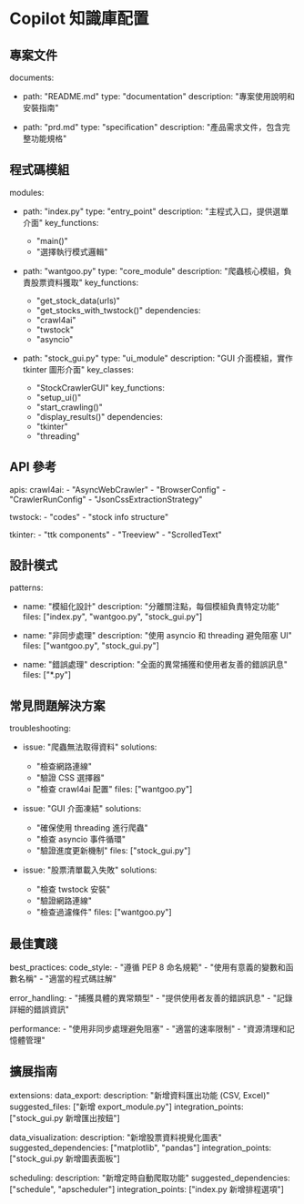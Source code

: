 # Copilot 知識庫配置

## 專案文件
documents:
  - path: "README.md"
    type: "documentation"
    description: "專案使用說明和安裝指南"
    
  - path: "prd.md"
    type: "specification"
    description: "產品需求文件，包含完整功能規格"

## 程式碼模組
modules:
  - path: "index.py"
    type: "entry_point"
    description: "主程式入口，提供選單介面"
    key_functions:
      - "main()"
      - "選擇執行模式邏輯"
    
  - path: "wantgoo.py"
    type: "core_module"
    description: "爬蟲核心模組，負責股票資料獲取"
    key_functions:
      - "get_stock_data(urls)"
      - "get_stocks_with_twstock()"
    dependencies:
      - "crawl4ai"
      - "twstock"
      - "asyncio"
    
  - path: "stock_gui.py"
    type: "ui_module" 
    description: "GUI 介面模組，實作 tkinter 圖形介面"
    key_classes:
      - "StockCrawlerGUI"
    key_functions:
      - "setup_ui()"
      - "start_crawling()"
      - "display_results()"
    dependencies:
      - "tkinter"
      - "threading"

## API 參考
apis:
  crawl4ai:
    - "AsyncWebCrawler"
    - "BrowserConfig"
    - "CrawlerRunConfig"
    - "JsonCssExtractionStrategy"
    
  twstock:
    - "codes"
    - "stock info structure"
    
  tkinter:
    - "ttk components"
    - "Treeview"
    - "ScrolledText"

## 設計模式
patterns:
  - name: "模組化設計"
    description: "分離關注點，每個模組負責特定功能"
    files: ["index.py", "wantgoo.py", "stock_gui.py"]
    
  - name: "非同步處理"
    description: "使用 asyncio 和 threading 避免阻塞 UI"
    files: ["wantgoo.py", "stock_gui.py"]
    
  - name: "錯誤處理"
    description: "全面的異常捕獲和使用者友善的錯誤訊息"
    files: ["*.py"]

## 常見問題解決方案
troubleshooting:
  - issue: "爬蟲無法取得資料"
    solutions:
      - "檢查網路連線"
      - "驗證 CSS 選擇器"
      - "檢查 crawl4ai 配置"
    files: ["wantgoo.py"]
    
  - issue: "GUI 介面凍結"
    solutions:
      - "確保使用 threading 進行爬蟲"
      - "檢查 asyncio 事件循環"
      - "驗證進度更新機制"
    files: ["stock_gui.py"]
    
  - issue: "股票清單載入失敗"
    solutions:
      - "檢查 twstock 安裝"
      - "驗證網路連線"
      - "檢查過濾條件"
    files: ["wantgoo.py"]

## 最佳實踐
best_practices:
  code_style:
    - "遵循 PEP 8 命名規範"
    - "使用有意義的變數和函數名稱"
    - "適當的程式碼註解"
    
  error_handling:
    - "捕獲具體的異常類型"
    - "提供使用者友善的錯誤訊息"
    - "記錄詳細的錯誤資訊"
    
  performance:
    - "使用非同步處理避免阻塞"
    - "適當的速率限制"
    - "資源清理和記憶體管理"

## 擴展指南
extensions:
  data_export:
    description: "新增資料匯出功能 (CSV, Excel)"
    suggested_files: ["新增 export_module.py"]
    integration_points: ["stock_gui.py 新增匯出按鈕"]
    
  data_visualization:
    description: "新增股票資料視覺化圖表"
    suggested_dependencies: ["matplotlib", "pandas"]
    integration_points: ["stock_gui.py 新增圖表面板"]
    
  scheduling:
    description: "新增定時自動爬取功能"
    suggested_dependencies: ["schedule", "apscheduler"]
    integration_points: ["index.py 新增排程選項"]
